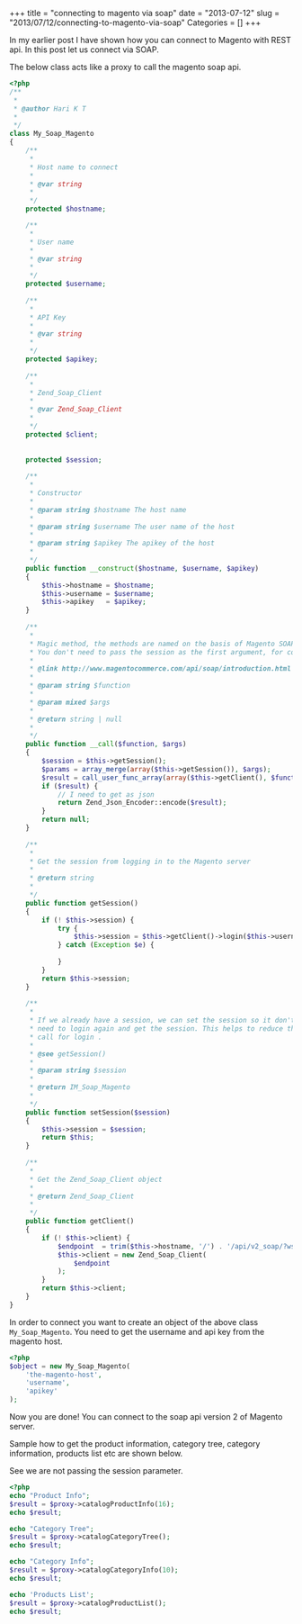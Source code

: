 +++
title = "connecting to magento via soap"
date = "2013-07-12"
slug = "2013/07/12/connecting-to-magento-via-soap"
Categories = []
+++

In my earlier post I have shown how you can connect to Magento 
with REST api. In this post let us connect via SOAP.

The below class acts like a proxy to call the magento soap api.

```php
<?php
/**
 * 
 * @author Hari K T
 * 
 */
class My_Soap_Magento
{
    /**
     * 
     * Host name to connect
     * 
     * @var string
     * 
     */
    protected $hostname;

    /**
     * 
     * User name
     * 
     * @var string
     * 
     */
    protected $username;
    
    /**
     * 
     * API Key
     * 
     * @var string
     * 
     */
    protected $apikey;
    
    /**
     * 
     * Zend_Soap_Client
     * 
     * @var Zend_Soap_Client
     * 
     */
    protected $client;
    
    
    protected $session;
    
    /**
     * 
     * Constructor
     * 
     * @param string $hostname The host name
     * 
     * @param string $username The user name of the host
     * 
     * @param string $apikey The apikey of the host
     * 
     */
    public function __construct($hostname, $username, $apikey)
    {        
        $this->hostname = $hostname;
        $this->username = $username;
        $this->apikey   = $apikey;        
    }
    
    /**
     * 
     * Magic method, the methods are named on the basis of Magento SOAP api
     * You don't need to pass the session as the first argument, for convience.
     * 
     * @link http://www.magentocommerce.com/api/soap/introduction.html
     * 
     * @param string $function
     * 
     * @param mixed $args
     * 
     * @return string | null
     * 
     */
    public function __call($function, $args)
    {
        $session = $this->getSession();
        $params = array_merge(array($this->getSession()), $args);
        $result = call_user_func_array(array($this->getClient(), $function), $params);
        if ($result) {
            // I need to get as json
            return Zend_Json_Encoder::encode($result);
        }
        return null;
    }        
    
    /**
     * 
     * Get the session from logging in to the Magento server
     * 
     * @return string
     * 
     */
    public function getSession()
    {
        if (! $this->session) {
            try {
                $this->session = $this->getClient()->login($this->username, $this->apikey);
            } catch (Exception $e) {
                
            }
        }
        return $this->session; 
    }
    
    /**
     * 
     * If we already have a session, we can set the session so it don't 
     * need to login again and get the session. This helps to reduce the 
     * call for login . 
     * 
     * @see getSession()
     * 
     * @param string $session
     * 
     * @return IM_Soap_Magento
     * 
     */
    public function setSession($session)
    {
        $this->session = $session;
        return $this;
    }
    
    /**
     * 
     * Get the Zend_Soap_Client object
     * 
     * @return Zend_Soap_Client
     * 
     */
    public function getClient()
    {
        if (! $this->client) {
            $endpoint  = trim($this->hostname, '/') . '/api/v2_soap/?wsdl';
            $this->client = new Zend_Soap_Client(            
                $endpoint
            );
        }     
        return $this->client;   
    }
}
```

In order to connect you want to create an object of the above 
class `My_Soap_Magento`. You need to get the username and api key
from the magento host.

```php
<?php
$object = new My_Soap_Magento(
    'the-magento-host',
    'username',
    'apikey'
);
```

Now you are done! You can connect to the soap api version 2 of 
Magento server.

Sample how to get the product information, category tree, 
category information, products list etc are shown below.

See we are not passing the session parameter.

```php
<?php
echo "Product Info";
$result = $proxy->catalogProductInfo(16);
echo $result;

echo "Category Tree";
$result = $proxy->catalogCategoryTree();
echo $result;

echo "Category Info";
$result = $proxy->catalogCategoryInfo(10);
echo $result;

echo 'Products List';
$result = $proxy->catalogProductList();
echo $result;
```
